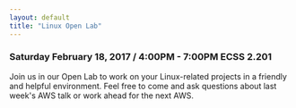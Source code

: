 ```yaml
---
layout: default
title: "Linux Open Lab"
---
```


### Saturday February 18, 2017 / 4:00PM - 7:00PM ECSS 2.201

Join us in our Open Lab to work on your Linux-related projects in a friendly and helpful environment. Feel free to come and ask questions about last week's AWS talk or work ahead for the next AWS.
